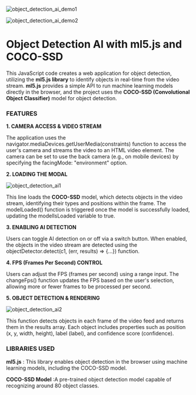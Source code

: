 
![object_detection_ai_demo1](https://github.com/user-attachments/assets/ecca0dcd-932e-4d68-8c53-2a4825a8880b)

![object_detection_ai_demo2](https://github.com/user-attachments/assets/ec07ab40-b342-4af7-adc9-c96a15d3f2fb)

<h1 align="left">Object Detection AI with ml5.js and COCO-SSD</h1>



This JavaScript code creates a web application for object detection, utilizing the **ml5.js library** to identify objects in real-time from the video stream. **ml5.js** provides a simple API to run machine learning models directly in the browser, and the project uses the **COCO-SSD (Convolutional Object Classifier)** model for object detection.


<h3 align="left">FEATURES</h3>


**1. CAMERA ACCESS & VIDEO STREAM**


The application uses the navigator.mediaDevices.getUserMedia(constraints) function to access the user's camera and streams the video to an HTML video element. The camera can be set to use the back camera (e.g., on mobile devices) by specifying the facingMode: "environment" option.

**2. LOADING THE MODAL**


![object_detection_ai1](https://github.com/user-attachments/assets/44123307-b6bf-4a22-a597-7f1282d7c4c4)


This line loads the **COCO-SSD** model, which detects objects in the video stream, identifying their types and positions within the frame. The modelLoaded() function is triggered once the model is successfully loaded, updating the modelIsLoaded variable to true.


**3. ENABLING AI DETECTION**


Users can toggle AI detection on or off via a switch button. When enabled, the objects in the video stream are detected using the objectDetector.detect(c1, (err, results) => {...}) function.


**4. FPS (Frames Per Second) CONTROL**

Users can adjust the FPS (frames per second) using a range input. The changeFps() function updates the FPS based on the user's selection, allowing more or fewer frames to be processed per second.


**5. OBJECT DETECTION & RENDERING**

![object_detection_ai2](https://github.com/user-attachments/assets/e0d7dec2-0c46-44fe-a346-53c70639c0ed)


This function detects objects in each frame of the video feed and returns them in the results array. Each object includes properties such as position (x, y, width, height), label (label), and confidence score (confidence).



<h3 align="left">LIBRARIES USED</h3>


**ml5.js** : This library enables object detection in the browser using machine learning models, including the COCO-SSD model.

**COCO-SSD Model** :A pre-trained object detection model capable of recognizing around 80 object classes.

